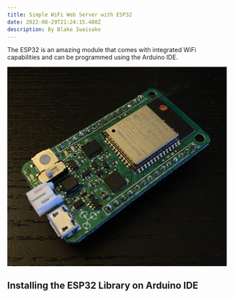```yaml
---
title: Simple WiFi Web Server with ESP32
date: 2022-08-29T21:24:15.480Z
description: By Blake Iwaisako
---
```

The ESP32 is an amazing module that comes with integrated WiFi capabilities and can be programmed using the Arduino IDE. 

![](/images/esp32.jpg)

## Installing the ESP32 Library on Arduino IDE